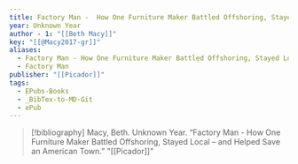 ```yaml
---
title: Factory Man -  How One Furniture Maker Battled Offshoring, Stayed Local – and Helped Save an American Town
year: Unknown Year
author - 1: "[[Beth Macy]]"
key: "[[@Macy2017-gr]]"
aliases:
  - Factory Man - How One Furniture Maker Battled Offshoring, Stayed Local – And Helped Save An American Town
  - Factory Man
publisher: "[[Picador]]"
tags:
  - EPubs-Books
  - _BibTex-to-MD-Git
  - ePub
---
```


> [!bibliography]
> Macy, Beth. Unknown Year. “Factory Man -  How One Furniture Maker Battled Offshoring, Stayed Local – and Helped Save an American Town.” "[[Picador]]"